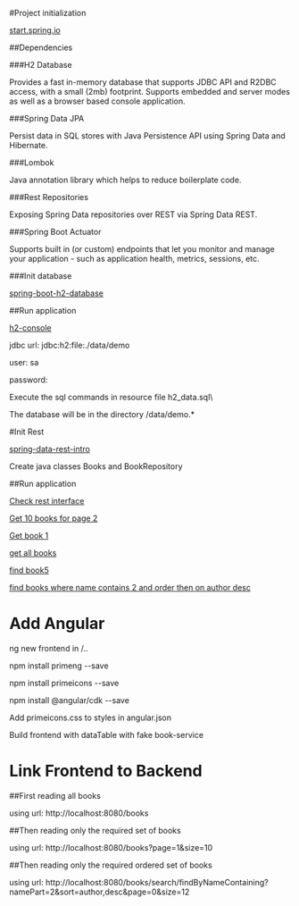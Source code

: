 #Project initialization

[start.spring.io](https://start.spring.io/)

##Dependencies

###H2 Database

Provides a fast in-memory database that supports JDBC API and R2DBC access, with a small (2mb) footprint. Supports embedded and server modes as well as a browser based console application.

###Spring Data JPA

Persist data in SQL stores with Java Persistence API using Spring Data and Hibernate.

###Lombok

Java annotation library which helps to reduce boilerplate code.

###Rest Repositories

Exposing Spring Data repositories over REST via Spring Data REST.

###Spring Boot Actuator

Supports built in (or custom) endpoints that let you monitor and manage your application - such as application health, metrics, sessions, etc.

###Init database

[spring-boot-h2-database](https://www.baeldung.com/spring-boot-h2-database)

##Run application

[h2-console](http://localhost:8080/h2-console)

jdbc url: jdbc:h2:file:./data/demo

user: sa

password: <see application.properties>

Execute the sql commands in resource file h2_data.sql\

The database will be in the directory <install dir>/data/demo.*

#Init Rest

[spring-data-rest-intro](https://www.baeldung.com/spring-data-rest-intro)

Create java classes Books and BookRepository

##Run application

[Check rest interface](http://localhost:8080/)

[Get 10 books for page 2](http://localhost:8080/books?page=1&size=10)

[Get book 1](http://localhost:8080/books/1)

[get all books](http://localhost:8080/books)

[find book5](http://localhost:8080/books/search/findByName?name=Book5)

[find books where name contains 2 and order then on author desc](http://localhost:8080/books/search/findByNameContaining?namePart=2&sort=author,desc&page=0&size=12)

# Add Angular

ng new frontend in <springboot install dir>/..

npm install primeng --save

npm install primeicons --save

npm install @angular/cdk --save

Add primeicons.css to styles in angular.json

Build frontend with dataTable with fake book-service

# Link Frontend to Backend

##First reading all books

using url: http://localhost:8080/books

##Then reading only the required set of books

using url: http://localhost:8080/books?page=1&size=10

##Then reading only the required ordered set of books

using url: http://localhost:8080/books/search/findByNameContaining?namePart=2&sort=author,desc&page=0&size=12
